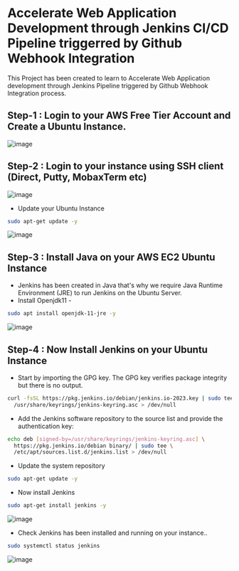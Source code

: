 # Accelerate Web Application Development through Jenkins CI/CD Pipeline triggerred by Github Webhook Integration

This Project has been created to learn to Accelerate Web Application development through Jenkins Pipeline triggered by Github Webhook Integration process.

## Step-1 : Login to your AWS Free Tier Account and Create a Ubuntu Instance.

![image](https://github.com/rahulchauhan7874/Accelerate-Web-Application-Development-through-Jenkins-Pipeline-triggerred-by-Github-Webhook/assets/108551570/18d929e3-2fb3-44bd-a044-fcccd2b86a3d)


## Step-2 : Login to your instance using SSH client (Direct, Putty, MobaxTerm etc)

![image](https://github.com/rahulchauhan7874/Accelerate-Web-Application-Development-through-Jenkins-Pipeline-triggerred-by-Github-Webhook/assets/108551570/99e6c9ca-6693-4193-8429-0ab0217c34b9)

- Update your Ubuntu Instance

```Bash
sudo apt-get update -y
```

![image](https://github.com/rahulchauhan7874/Accelerate-Web-Application-Development-through-Jenkins-Pipeline-triggerred-by-Github-Webhook/assets/108551570/40af6492-f588-43ae-bedc-1db488cec43f)


## Step-3 : Install Java on your AWS EC2 Ubuntu Instance

- Jenkins has been created in Java that's why we require Java Runtime Environment (JRE) to run Jenkins on the Ubuntu Server.
- Install Openjdk11 -

```Bash
sudo apt install openjdk-11-jre -y
```

![image](https://github.com/rahulchauhan7874/Accelerate-Web-Application-Development-through-Jenkins-Pipeline-triggerred-by-Github-Webhook/assets/108551570/c7c823c5-0b0b-4c8b-bfaa-2bd1e8915657)


## Step-4 : Now Install Jenkins on your Ubuntu Instance

- Start by importing the GPG key. The GPG key verifies package integrity but there is no output.

```bash
curl -fsSL https://pkg.jenkins.io/debian/jenkins.io-2023.key | sudo tee \
  /usr/share/keyrings/jenkins-keyring.asc > /dev/null
```

- Add the Jenkins software repository to the source list and provide the authentication key:

```Bash
echo deb [signed-by=/usr/share/keyrings/jenkins-keyring.asc] \
  https://pkg.jenkins.io/debian binary/ | sudo tee \
  /etc/apt/sources.list.d/jenkins.list > /dev/null
```

- Update the system repository

```bash
sudo apt-get update -y
```

- Now install Jenkins

```bash
sudo apt-get install jenkins -y
```

![image](https://github.com/rahulchauhan7874/Accelerate-Web-Application-Development-through-Jenkins-Pipeline-triggerred-by-Github-Webhook/assets/108551570/b9e62319-17b7-49b1-ae77-ee0205b68046)

- Check Jenkins has been installed and running on your instance..

```bash
sudo systemctl status jenkins
```

![image](https://github.com/rahulchauhan7874/Accelerate-Web-Application-Development-through-Jenkins-Pipeline-triggerred-by-Github-Webhook/assets/108551570/544a41d5-ab97-463d-b8f0-bdbf6a940955)
